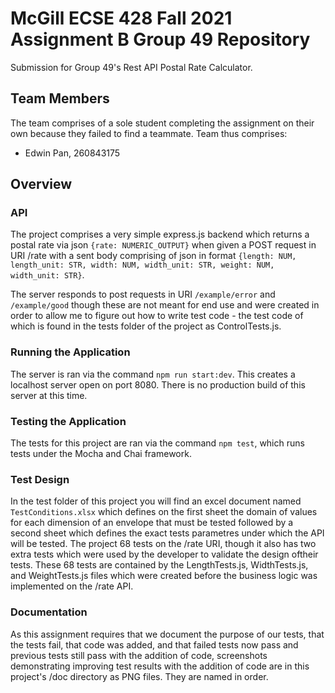 # McGill ECSE 428 Fall 2021 Assignment B Group 49 Repository

Submission for Group 49's Rest API Postal Rate Calculator.

## Team Members

The team comprises of a sole student completing the assignment on their own because they failed to find a teammate.
Team thus comprises:
- Edwin Pan, 260843175

## Overview

### API

The project comprises a very simple express.js backend which returns a postal rate via json `{rate: NUMERIC_OUTPUT}` when given a POST request in URI /rate with a sent body comprising of json in format `{length: NUM, length_unit: STR, width: NUM, width_unit: STR, weight: NUM, width_unit: STR}`.

The server responds to post requests in URI `/example/error` and `/example/good` though these are not meant for end use and were created in order to allow me to figure out how to write test code - the test code of which is found in the tests folder of the project as ControlTests.js.

### Running the Application

The server is ran via the command `npm run start:dev`. This creates a localhost server open on port 8080. There is no production build of this server at this time.

### Testing the Application

The tests for this project are ran via the command `npm test`, which runs tests under the Mocha and Chai framework.

### Test Design

In the test folder of this project you will find an excel document named `TestConditions.xlsx` which defines on the first sheet the domain of values for each dimension of an envelope that must be tested followed by a second sheet which defines the exact tests parametres under which the API will be tested. The project 68 tests on the /rate URI, though it also has two extra tests which were used by the developer to validate the design oftheir tests. These 68 tests are contained by the LengthTests.js, WidthTests.js, and WeightTests.js files which were created before the business logic was implemented on the /rate API.

### Documentation

As this assignment requires that we document the purpose of our tests, that the tests fail, that code was added, and that failed tests now pass and previous tests still pass with the addition of code, screenshots demonstrating improving test results with the addition of code are in this project's /doc directory as PNG files. They are named in order.
